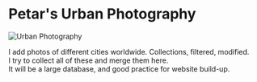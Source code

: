 # Petar's Urban Photography

![Urban Photography](r_thumb.jpg)

I add photos of different cities worldwide. Collections, filtered, modified.  
I try to collect all of these and merge them here.  
It will be a large database, and good practice for website build-up.
